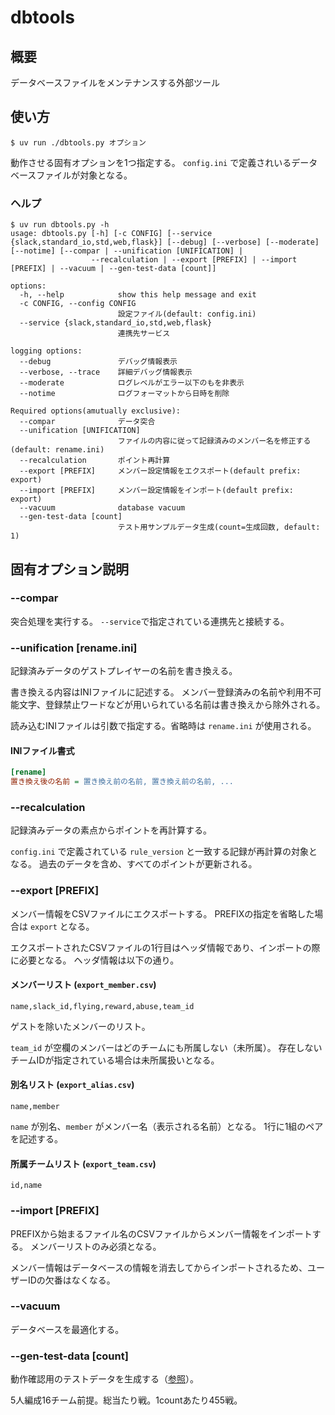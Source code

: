 # dbtools

## 概要
データベースファイルをメンテナンスする外部ツール

## 使い方
```Shell
$ uv run ./dbtools.py オプション
```

動作させる固有オプションを1つ指定する。
`config.ini` で定義されいるデータベースファイルが対象となる。

### ヘルプ
```shell
$ uv run dbtools.py -h
usage: dbtools.py [-h] [-c CONFIG] [--service {slack,standard_io,std,web,flask}] [--debug] [--verbose] [--moderate] [--notime] [--compar | --unification [UNIFICATION] |
                  --recalculation | --export [PREFIX] | --import [PREFIX] | --vacuum | --gen-test-data [count]]

options:
  -h, --help            show this help message and exit
  -c CONFIG, --config CONFIG
                        設定ファイル(default: config.ini)
  --service {slack,standard_io,std,web,flask}
                        連携先サービス

logging options:
  --debug               デバッグ情報表示
  --verbose, --trace    詳細デバッグ情報表示
  --moderate            ログレベルがエラー以下のもを非表示
  --notime              ログフォーマットから日時を削除

Required options(amutually exclusive):
  --compar              データ突合
  --unification [UNIFICATION]
                        ファイルの内容に従って記録済みのメンバー名を修正する(default: rename.ini)
  --recalculation       ポイント再計算
  --export [PREFIX]     メンバー設定情報をエクスポート(default prefix: export)
  --import [PREFIX]     メンバー設定情報をインポート(default prefix: export)
  --vacuum              database vacuum
  --gen-test-data [count]
                        テスト用サンプルデータ生成(count=生成回数, default: 1)
  ```

## 固有オプション説明

### --compar
突合処理を実行する。
`--service`で指定されている連携先と接続する。

### --unification [rename.ini]
記録済みデータのゲストプレイヤーの名前を書き換える。

書き換える内容はINIファイルに記述する。
メンバー登録済みの名前や利用不可能文字、登録禁止ワードなどが用いられている名前は書き換えから除外される。

読み込むINIファイルは引数で指定する。省略時は `rename.ini` が使用される。

#### INIファイル書式
```ini
[rename]
置き換え後の名前 = 置き換え前の名前, 置き換え前の名前, ...
```

### --recalculation
記録済みデータの素点からポイントを再計算する。

`config.ini` で定義されている `rule_version` と一致する記録が再計算の対象となる。
過去のデータを含め、すべてのポイントが更新される。

### --export [PREFIX]
メンバー情報をCSVファイルにエクスポートする。
PREFIXの指定を省略した場合は `export` となる。

エクスポートされたCSVファイルの1行目はヘッダ情報であり、インポートの際に必要となる。
ヘッダ情報は以下の通り。

#### メンバーリスト (`export_member.csv`)
```csv
name,slack_id,flying,reward,abuse,team_id
```

ゲストを除いたメンバーのリスト。

`team_id` が空欄のメンバーはどのチームにも所属しない（未所属）。
存在しないチームIDが指定されている場合は未所属扱いとなる。

#### 別名リスト (`export_alias.csv`)
```csv
name,member
```

`name` が別名、`member` がメンバー名（表示される名前）となる。
1行に1組のペアを記述する。

#### 所属チームリスト (`export_team.csv`)
```csv
id,name
```

### --import [PREFIX]
PREFIXから始まるファイル名のCSVファイルからメンバー情報をインポートする。
メンバーリストのみ必須となる。

メンバー情報はデータベースの情報を消去してからインポートされるため、ユーザーIDの欠番はなくなる。

### --vacuum
データベースを最適化する。

### --gen-test-data [count]
動作確認用のテストデータを生成する（[参照](development/test.md)）。

5人編成16チーム前提。総当たり戦。1countあたり455戦。
